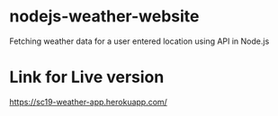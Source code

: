 # nodejs-weather-website
Fetching weather data for a user entered location using API in Node.js

# Link for Live version
https://sc19-weather-app.herokuapp.com/
